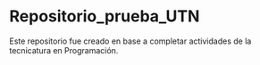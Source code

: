 # Repositorio_prueba_UTN
Este repositorio fue creado en base a completar actividades de la tecnicatura en Programación.
